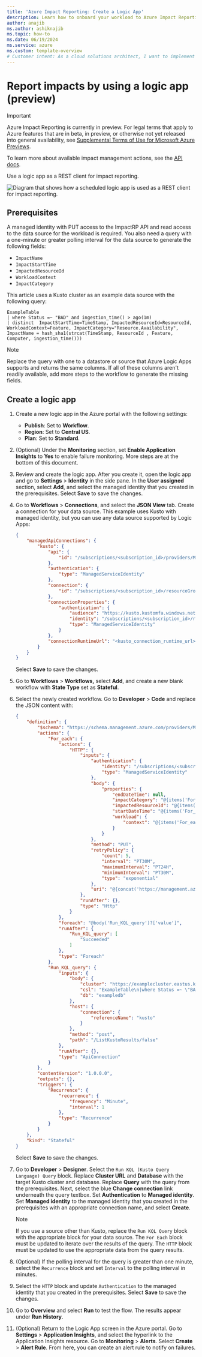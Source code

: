 ```yaml
---
title: 'Azure Impact Reporting: Create a Logic App'
description: Learn how to onboard your workload to Azure Impact Reporting by using a logic app. 
author: anajib
ms.author: ashiknajib
ms.topic: how-to
ms.date: 06/19/2024
ms.service: azure 
ms.custom: template-overview
# Customer intent: As a cloud solutions architect, I want to implement a Logic App for Azure Impact Reporting so that I can automate the collection and reporting of workload impacts efficiently and ensure proactive management of my resources.
---
```


# Report impacts by using a logic app (preview)

> [!IMPORTANT]
> Azure Impact Reporting is currently in preview. For legal terms that apply to Azure features that are in beta, in preview, or otherwise not yet released into general availability, see [Supplemental Terms of Use for Microsoft Azure Previews](https://azure.microsoft.com/support/legal/preview-supplemental-terms/).

To learn more about available impact management actions, see the [API docs](https://aka.ms/ImpactRP/APIDocs).

Use a logic app as a REST client for impact reporting.

![Diagram that shows how a scheduled logic app is used as a REST client for impact reporting.](images/logic-app-diagram.png)

## Prerequisites

A managed identity with PUT access to the ImpactRP API and read access to the data source for the workload is required. You also need a query with a one-minute or greater polling interval for the data source to generate the following fields:

- `ImpactName`
- `ImpactStartTime`
- `ImpactedResourceId`
- `WorkloadContext`
- `ImpactCategory`

This article uses a Kusto cluster as an example data source with the following query:

```kusto
ExampleTable
| where Status =~ "BAD" and ingestion_time() > ago(1m)
| distinct  ImpactStartTime=TimeStamp, ImpactedResourceId=ResourceId, WorkloadContext=Feature, ImpactCategory="Resource.Availability", ImpactName = hash_sha1(strcat(TimeStamp, ResourceId , Feature, Computer, ingestion_time()))
```

> [!NOTE]
> Replace the query with one to a datastore or source that Azure Logic Apps supports and returns the same columns. If all of these columns aren't readily available, add more steps to the workflow to generate the missing fields.

## Create a logic app

1. Create a new logic app in the Azure portal with the following settings:

    - **Publish**: Set to **Workflow**.
    - **Region**: Set to **Central US**.
    - **Plan**: Set to **Standard**.

1. (Optional) Under the **Monitoring** section, set **Enable Application Insights** to **Yes** to enable failure monitoring. More steps are at the bottom of this document.

1. Review and create the logic app. After you create it, open the logic app and go to **Settings** > **Identity** in the side pane. In the **User assigned** section, select **Add**, and select the managed identity that you created in the prerequisites. Select **Save** to save the changes.

1. Go to **Workflows** > **Connections**, and select the **JSON View** tab. Create a connection for your data source. This example uses Kusto with managed identity, but you can use any data source supported by Logic Apps:

    ```json
    {
        "managedApiConnections": {
            "kusto": {
                "api": {
                    "id": "/subscriptions/<subscription_id>/providers/Microsoft.Web/locations/<region>/managedApis/kusto"
                },
                "authentication": {
                    "type": "ManagedServiceIdentity"
                },
                "connection": {
                    "id": "/subscriptions/<subscription_id>/resourceGroups/<rg_name/providers/Microsoft.Web/connections/<connection_name>"
                },
                "connectionProperties": {
                    "authentication": {
                        "audience": "https://kusto.kustomfa.windows.net",
                        "identity": "/subscriptions/<subscription_id>/resourcegroups/<rg_name>/providers/Microsoft.ManagedIdentity/userAssignedIdentities/<managed_identity_name>",
                        "type": "ManagedServiceIdentity"
                    }
                },
                "connectionRuntimeUrl": "<kusto_connection_runtime_url>"
            }
        }
    }
    ```

    Select **Save** to save the changes.

1. Go to **Workflows** > **Workflows,** select **Add**, and create a new blank workflow with **State Type** set as **Stateful**.

1. Select the newly created workflow. Go to **Developer** > **Code** and replace the JSON content with:

    ```json
    {
        "definition": {
            "$schema": "https://schema.management.azure.com/providers/Microsoft.Logic/schemas/2016-06-01/workflowdefinition.json#",
            "actions": {
                "For_each": {
                    "actions": {
                        "HTTP": {
                            "inputs": {
                                "authentication": {
                                    "identity": "/subscriptions/<subscription_id>/resourcegroups/<rg_name>/providers/Microsoft.ManagedIdentity/userAssignedIdentities/<managed_identity_name>",,
                                    "type": "ManagedServiceIdentity"
                                },
                                "body": {
                                    "properties": {
                                        "endDateTime": null,
                                        "impactCategory": "@{items('For_each')?['ImpactCategory']}",
                                        "impactedResourceId": "@{items('For_each')?['ImpactedResourceId']}",
                                        "startDateTime": "@{items('For_each')?['ImpactStartTime']}",
                                        "workload": {
                                            "context": "@{items('For_each')?['WorkloadContext']}"
                                        }
                                    }
                                },
                                "method": "PUT",
                                "retryPolicy": {
                                    "count": 5,
                                    "interval": "PT30M",
                                    "maximumInterval": "PT24H",
                                    "minimumInterval": "PT30M",
                                    "type": "exponential"
                                },
                                "uri": "@{concat('https://management.azure.com/subscriptions/', split(item().ImpactedResourceId, '/')[2], '/providers/Microsoft.Impact/workloadImpacts/', item().ImpactName, '?api-version=2022-11-01-preview')}"
                            },
                            "runAfter": {},
                            "type": "Http"
                        }
                    },
                    "foreach": "@body('Run_KQL_query')?['value']",
                    "runAfter": {
                        "Run_KQL_query": [
                            "Succeeded"
                        ]
                    },
                    "type": "Foreach"
                },
                "Run_KQL_query": {
                    "inputs": {
                        "body": {
                            "cluster": "https://examplecluster.eastus.kusto.windows.net/",
                            "csl": "ExampleTable\n|where Status =~ \"BAD\" and ingestion_time()>ago(1m)\n|distinct  ImpactStartTime=TimeStamp, ImpactedResourceId=ResourceId, WorkloadContext=Feature, ImpactCategory=\"Resource.Availability\", ImpactName = hash_sha1(strcat(TimeStamp, ResourceId , Feature, Computer, ingestion_time()))",
                            "db": "exampledb"
                        },
                        "host": {
                            "connection": {
                                "referenceName": "kusto"
                            }
                        },
                        "method": "post",
                        "path": "/ListKustoResults/false"
                    },
                    "runAfter": {},
                    "type": "ApiConnection"
                }
            },
            "contentVersion": "1.0.0.0",
            "outputs": {},
            "triggers": {
                "Recurrence": {
                    "recurrence": {
                        "frequency": "Minute",
                        "interval": 1
                    },
                    "type": "Recurrence"
                }
            }
        },
        "kind": "Stateful"
    }
    ```

    Select **Save** to save the changes.

1. Go to **Developer** > **Designer**. Select the `Run KQL (Kusto Query Language) Query` block. Replace **Cluster URL** and **Database** with the target Kusto cluster and database. Replace **Query** with the query from the prerequisites. Next, select the blue **Change connection** link underneath the query textbox. Set **Authentication** to **Managed identity**. Set **Managed identity** to the managed identity that you created in the prerequisites with an appropriate connection name, and select **Create**.

    > [!NOTE]
    > If you use a source other than Kusto, replace the `Run KQL Query` block with the appropriate block for your data source. The `For Each` block must be updated to iterate over the results of the query. The `HTTP` block must be updated to use the appropriate data from the query results.

1. (Optional) If the polling interval for the query is greater than one minute, select the `Recurrence` block and set `Interval` to the polling interval in minutes.

1. Select the `HTTP` block and update `Authentication` to the managed identity that you created in the prerequisites. Select **Save** to save the changes.

1. Go to **Overview** and select **Run** to test the flow. The results appear under **Run History**.

1. (Optional) Return to the Logic App screen in the Azure portal. Go to **Settings** > **Application Insights**, and select the hyperlink to the Application Insights resource. Go to **Monitoring** > **Alerts**. Select **Create** > **Alert Rule**. From here, you can create an alert rule to notify on failures.
